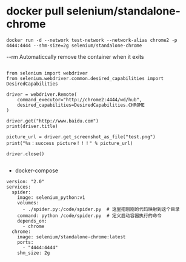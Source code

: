 

# docker pull selenium/standalone-chrome
```
docker run -d --network test-network --network-alias chrome2 -p 4444:4444 --shm-size=2g selenium/standalone-chrome
```
--rm Automaticcally remove the container when it exits



```

from selenium import webdriver
from selenium.webdriver.common.desired_capabilities import DesiredCapabilities

driver = webdriver.Remote(
    command_executor="http://chrome2:4444/wd/hub",
    desired_capabilities=DesiredCapabilities.CHROME
)

driver.get("http://www.baidu.com")
print(driver.title)

picture_url = driver.get_screenshot_as_file("test.png")
print("%s：success picture！！！" % picture_url)

driver.close()


```


* docker-compose
```
version: "2.0"
services:
  spider:
    image: selenium_python:v1
    volumes:
      - ./spider.py:/code/spider.py  # 这里把刚刚的代码映射到这个目录
    command: python /code/spider.py  # 定义启动容器执行的命令
    depends_on:
      - chrome
  chrome:
    image: selenium/standalone-chrome:latest
    ports:
      - "4444:4444"
    shm_size: 2g
```
















